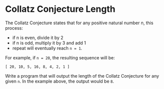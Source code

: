 # Collatz Conjecture Length
The Collatz Conjecture states that for any positive natural number n, this process:

* if n is even, divide it by 2
* if n is odd, multiply it by 3 and add 1
* repeat
will eventually reach ```n = 1```.

For example, if ```n = 20```, the resulting sequence will be:

```[ 20, 10, 5, 16, 8, 4, 2, 1 ]```

Write a program that will output the length of the Collatz Conjecture for any given ```n```.
In the example above, the output would be ```8```.